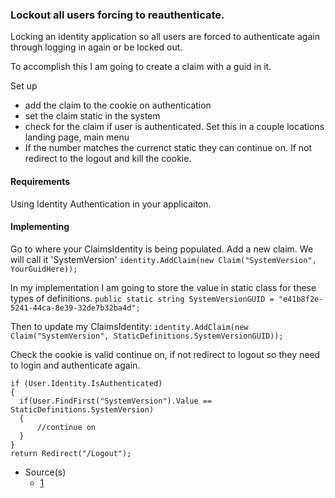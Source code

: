 ### Lockout  all users forcing to reauthenticate.

Locking an identity application so all users are forced to authenticate again through logging in again or be locked out.

To accomplish this I am going to create a claim with a guid in it.

Set up
- add the claim to the cookie on authentication
- set the claim static in the system
- check for the claim if user is authenticated. Set this in a couple locations landing page, main menu
- If the number matches the currenct static they can continue on. If not redirect to the logout and kill the cookie.
  
#### Requirements
Using Identity Authentication in your applicaiton.

#### Implementing
Go to where your ClaimsIdentity is being populated. Add a new claim. We will call it 'SystemVersion'
`identity.AddClaim(new Claim("SystemVersion", YourGuidHere));`

In my implementation I am going to store the value in static class for these types of definitions.
`public static string SystemVersionGUID = "e41b8f2e-5241-44ca-8e39-32de7b32ba4d";`

Then to update my ClaimsIdentity:
`identity.AddClaim(new Claim("SystemVersion", StaticDefinitions.SystemVersionGUID));`

Check the cookie is valid continue on, if not redirect to logout so they need to login and authenticate again.
```
if (User.Identity.IsAuthenticated)
{
  if(User.FindFirst("SystemVersion").Value == StaticDefinitions.SystemVersion)
  {
      //continue on
  }
}
return Redirect("/Logout");
```

- Source(s)
  - [1](#)
